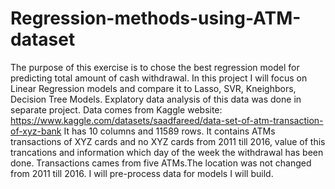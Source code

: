 # Regression-methods-using-ATM-dataset
 The purpose of this exercise is to chose the best regression model for predicting total amount of cash withdrawal. In this project I will focus on Linear Regression models and compare it to Lasso, SVR, Kneighbors, Decision Tree Models. Explatory data analysis of this data was done in separate project.
 Data comes from Kaggle website: https://www.kaggle.com/datasets/saadfareed/data-set-of-atm-transaction-of-xyz-bank It has 10 columns and 11589 rows. It contains ATMs transactions of XYZ cards and no XYZ cards from 2011 till 2016, value of this trancations and information which day of the week the withdrawal has been done. Transactions cames from five ATMs.The location was not changed from 2011 till 2016. I will pre-process data for models I will build. 
